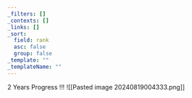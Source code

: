 ```yaml
---
_filters: []
_contexts: []
_links: []
_sort:
  field: rank
  asc: false
  group: false
_template: ""
_templateName: ""
---
```


2 Years Progress !!! 
![[Pasted image 20240819004333.png]]


